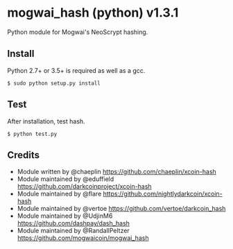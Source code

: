 mogwai_hash (python) v1.3.1
===========================

Python module for Mogwai's NeoScrypt hashing.


Install
-------

Python 2.7+ or 3.5+ is required as well as a gcc.

    $ sudo python setup.py install


Test
-------

After installation, test hash.

    $ python test.py

Credits
-------

* Module written by @chaeplin https://github.com/chaeplin/xcoin-hash
* Module maintained by @eduffield https://github.com/darkcoinproject/xcoin-hash
* Module maintained by @flare https://github.com/nightlydarkcoin/xcoin-hash
* Module maintained by @vertoe https://github.com/vertoe/darkcoin_hash
* Module maintained by @UdjinM6 https://github.com/dashpay/dash_hash
* Module maintained by @RandallPeltzer https://github.com/mogwaicoin/mogwai_hash